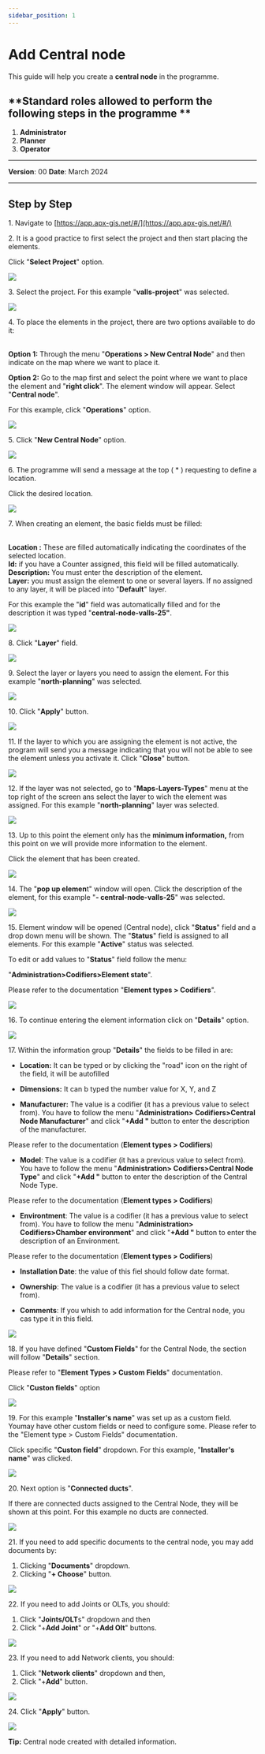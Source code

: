 ```yaml
---
sidebar_position: 1
---
```


# Add Central node

This guide will help you create a **central node** in the programme.

## **Standard roles allowed to perform the following steps in the programme **

1.	**Administrator**
2.  **Planner**
3. **Operator**

------------

**Version**: 00
**Date**: March 2024

------------
## **Step by Step**

1\. Navigate to [https://app.apx-gis.net/#/](https://app.apx-gis.net/#/)


2\. It is a good practice to first select the project and then start placing the elements.

Click "**Select Project**" option.

![](https://ajeuwbhvhr.cloudimg.io/colony-recorder.s3.amazonaws.com/files/2024-01-26/0ab86168-c2c5-4b2a-a64e-d401bf080066/ascreenshot.jpeg?tl_px=0,0&br_px=825,461&force_format=png&width=826&wat_scale=73&wat=1&wat_opacity=1&wat_gravity=northwest&wat_url=https://colony-recorder.s3.amazonaws.com/images/watermarks/14B8A6_standard.png&wat_pad=345,-10)


3\. Select the project. For this example "**valls-project**" was selected.

![](https://ajeuwbhvhr.cloudimg.io/colony-recorder.s3.amazonaws.com/files/2024-01-26/56eb979b-fa44-4225-983e-514baeed7d8e/ascreenshot.jpeg?tl_px=0,0&br_px=825,461&force_format=png&width=826&wat_scale=73&wat=1&wat_opacity=1&wat_gravity=northwest&wat_url=https://colony-recorder.s3.amazonaws.com/images/watermarks/14B8A6_standard.png&wat_pad=337,126)


4\. To place the elements in the project, there are two options available to do it:

\
**Option 1:** Through the menu "**Operations &gt; New Central Node**" and then indicate on the map where we want to place it.

**Option 2:** Go to the map first and select the point where we want to place the element and "**right click**". The element window will appear. Select "**Central node**".

For this example, click "**Operations**" option.

![](https://ajeuwbhvhr.cloudimg.io/colony-recorder.s3.amazonaws.com/files/2024-01-26/080055e5-ede3-4612-a9b1-b1ceb477d9b7/ascreenshot.jpeg?tl_px=0,0&br_px=825,461&force_format=png&width=826&wat_scale=73&wat=1&wat_opacity=1&wat_gravity=northwest&wat_url=https://colony-recorder.s3.amazonaws.com/images/watermarks/14B8A6_standard.png&wat_pad=69,120)


5\. Click "**New Central Node**" option.

![](https://ajeuwbhvhr.cloudimg.io/colony-recorder.s3.amazonaws.com/files/2024-01-26/e2a7bf35-f289-45c0-ae05-abc7ce6f3580/ascreenshot.jpeg?tl_px=0,0&br_px=952,769&force_format=png&width=1120.0&wat=1&wat_opacity=1&wat_gravity=northwest&wat_url=https://colony-recorder.s3.amazonaws.com/images/watermarks/14B8A6_standard.png&wat_pad=106,369)


6\. The programme will send a message at the top ( \* ) requesting to define a location.

Click the desired location.

![](https://ajeuwbhvhr.cloudimg.io/colony-recorder.s3.amazonaws.com/files/2024-01-26/ca717483-b860-4677-8192-ce385c990c02/user_cropped_screenshot.jpeg?tl_px=0,0&br_px=747,717&force_format=png&width=1120.0&wat=1&wat_opacity=1&wat_gravity=northwest&wat_url=https://colony-recorder.s3.amazonaws.com/images/watermarks/14B8A6_standard.png&wat_pad=562,589)


7\. When creating an element, the basic fields must be filled:

\
**Location :** These are filled automatically indicating the coordinates of the selected location.\
**Id:** if you have a Counter assigned, this field will be filled automatically.\
**Description:** You must enter the description of the element.\
**Layer:** you must assign the element to one or several layers. If no assigned to any layer, it will be placed into "**Default**" layer.

For this example the "**id**" field was automatically filled and for the description it was typed "**central-node-valls-25"**.

![](https://ajeuwbhvhr.cloudimg.io/colony-recorder.s3.amazonaws.com/files/2024-01-28/0b4fc0ca-dc7f-40fc-8886-50ad32dd7d23/user_cropped_screenshot.jpeg?tl_px=0,0&br_px=825,461&force_format=png&width=826&wat_scale=73&wat=1&wat_opacity=1&wat_gravity=northwest&wat_url=https://colony-recorder.s3.amazonaws.com/images/watermarks/14B8A6_standard.png&wat_pad=110,192)


8\. Click "**Layer**" field.

![](https://ajeuwbhvhr.cloudimg.io/colony-recorder.s3.amazonaws.com/files/2024-01-26/248c4e9b-c5bc-4745-bf26-31084b719a4a/ascreenshot.jpeg?tl_px=0,0&br_px=952,549&force_format=png&width=983&wat_scale=87&wat=1&wat_opacity=1&wat_gravity=northwest&wat_url=https://colony-recorder.s3.amazonaws.com/images/watermarks/14B8A6_standard.png&wat_pad=193,247)


9\. Select the layer or layers you need to assign the element. For this example "**north-planning**" was selected.

![](https://ajeuwbhvhr.cloudimg.io/colony-recorder.s3.amazonaws.com/files/2024-01-26/bdbb9fd0-f907-49ff-90b7-dbc56474ce7a/ascreenshot.jpeg?tl_px=0,143&br_px=952,692&force_format=png&width=983&wat_scale=87&wat=1&wat_opacity=1&wat_gravity=northwest&wat_url=https://colony-recorder.s3.amazonaws.com/images/watermarks/14B8A6_standard.png&wat_pad=217,252)


10\. Click "**Apply**" button.

![](https://ajeuwbhvhr.cloudimg.io/colony-recorder.s3.amazonaws.com/files/2024-01-26/d18fdf79-f47b-4961-8a6a-39dc524f745e/ascreenshot.jpeg?tl_px=0,327&br_px=952,877&force_format=png&width=983&wat_scale=87&wat=1&wat_opacity=1&wat_gravity=northwest&wat_url=https://colony-recorder.s3.amazonaws.com/images/watermarks/14B8A6_standard.png&wat_pad=219,502)


11\. If the layer to which you are assigning the element is not active, the program will send you a message indicating that you will not be able to see the element unless you activate it. Click "**Close**" button.

![](https://ajeuwbhvhr.cloudimg.io/colony-recorder.s3.amazonaws.com/files/2024-01-26/4481b772-074b-4f58-b672-fca00d982dc3/ascreenshot.jpeg?tl_px=0,0&br_px=952,640&force_format=png&width=1120.0&wat=1&wat_opacity=1&wat_gravity=northwest&wat_url=https://colony-recorder.s3.amazonaws.com/images/watermarks/14B8A6_standard.png&wat_pad=788,304)


12\. If the layer was not selected, go to "**Maps-Layers-Types**" menu at the top right of the screen ans select the layer to wich the element was assigned. For this example "**north-planning**" layer was selected.

![](https://ajeuwbhvhr.cloudimg.io/colony-recorder.s3.amazonaws.com/files/2024-01-26/ca16f750-ab7b-4e10-86bd-01f22c704b7f/ascreenshot.jpeg?tl_px=126,153&br_px=951,614&force_format=png&width=826&wat_scale=73&wat=1&wat_opacity=1&wat_gravity=northwest&wat_url=https://colony-recorder.s3.amazonaws.com/images/watermarks/14B8A6_standard.png&wat_pad=645,204)


13\. Up to this point the element only has the **minimum information,** from this point on we will provide more information to the element.

Click the element that has been created.

![](https://ajeuwbhvhr.cloudimg.io/colony-recorder.s3.amazonaws.com/files/2024-01-26/31719f3b-4dc9-4efe-938b-9c6c95585008/ascreenshot.jpeg?tl_px=0,0&br_px=952,640&force_format=png&width=1120.0&wat=1&wat_opacity=1&wat_gravity=northwest&wat_url=https://colony-recorder.s3.amazonaws.com/images/watermarks/14B8A6_standard.png&wat_pad=534,308)


14\. The "**pop up elemen**t" window will open. Click the description of the element, for this example "**- central-node-valls-25**" was selected.

![](https://ajeuwbhvhr.cloudimg.io/colony-recorder.s3.amazonaws.com/files/2024-01-26/204dca04-5bdd-4b17-bb2a-3609db43e3db/ascreenshot.jpeg?tl_px=0,0&br_px=825,461&force_format=png&width=826&wat_scale=73&wat=1&wat_opacity=1&wat_gravity=northwest&wat_url=https://colony-recorder.s3.amazonaws.com/images/watermarks/14B8A6_standard.png&wat_pad=381,196)


15\. Element window will be opened (Central node), click "**Status**" field and a drop down menu will be shown. The "**Status**" field is assigned to all elements. For this example "**Active**" status was selected.

To edit or add values to "**Status**" field follow the menu:

"**Administration&gt;Codifiers&gt;Element state**".

Please refer to the documentation "**Element types &gt; Codifiers**".

![](https://ajeuwbhvhr.cloudimg.io/colony-recorder.s3.amazonaws.com/files/2024-01-29/36c736fc-453f-4232-920f-a0f9538ebc57/user_cropped_screenshot.jpeg?tl_px=0,31&br_px=859,512&force_format=png&width=860&wat_scale=76&wat=1&wat_opacity=1&wat_gravity=northwest&wat_url=https://colony-recorder.s3.amazonaws.com/images/watermarks/14B8A6_standard.png&wat_pad=593,212)


16\. To continue entering the element information click on "**Details**" option.

![](https://ajeuwbhvhr.cloudimg.io/colony-recorder.s3.amazonaws.com/files/2024-01-26/14094e3c-71ec-4793-9034-d24a5ed116ee/ascreenshot.jpeg?tl_px=0,0&br_px=952,769&force_format=png&width=1120.0&wat=1&wat_opacity=1&wat_gravity=northwest&wat_url=https://colony-recorder.s3.amazonaws.com/images/watermarks/14B8A6_standard.png&wat_pad=38,392)


17\. Within the information group "**Details**" the fields to be filled in are:

- **Location:** It can be typed or by clicking the "road" icon on the right of the field, it will be autofilled

- **Dimensions:** It can b typed the number value for X, Y, and Z

- **Manufacturer:** The value is a codifier (it has a previous value to select from). You have to follow the menu "**Administration&gt; Codifiers&gt;Central Node Manufacturer**" and click "**+Add "** button to enter the description of the manufacturer. 

Please refer to the documentation (**Element types &gt; Codifiers**)

- **Model**: The value is a codifier (it has a previous value to select from). You have to follow the menu "**Administration&gt; Codifiers&gt;Central Node Type**" and click "**+Add "** button to enter the description of the Central Node Type. 

Please refer to the documentation (**Element types &gt; Codifiers**)

- **Environtment**: The value is a codifier (it has a previous value to select from). You have to follow the menu "**Administration&gt; Codifiers&gt;Chamber environment**" and click "**+Add "** button to enter the description of an Environment. 

Please refer to the documentation (**Element types &gt; Codifiers**)

- **Installation Date**: the value of this fiel should follow date format.

- **Ownership**: The value is a codifier (it has a previous value to select from). 

- **Comments**: If you whish to add information for the Central node, you cas type it in this field.

![](https://ajeuwbhvhr.cloudimg.io/colony-recorder.s3.amazonaws.com/files/2024-01-29/d63616a2-d8cc-4983-a183-19bda11fb8c6/user_cropped_screenshot.jpeg?tl_px=0,0&br_px=952,877&force_format=png&width=1120.0&wat=1&wat_opacity=1&wat_gravity=northwest&wat_url=https://colony-recorder.s3.amazonaws.com/images/watermarks/14B8A6_standard.png&wat_pad=669,551)


18\. If you have defined "**Custom Fields**" for the Central Node, the section will follow "**Details**" section.

Please refer to "**Element Types &gt; Custom Fields**" documentation.

Click "**Custon fields**" option

![](https://ajeuwbhvhr.cloudimg.io/colony-recorder.s3.amazonaws.com/files/2024-01-28/47e13570-473d-42ef-8060-1056cc35da82/screenshot.jpeg?tl_px=0,0&br_px=1505,803&force_format=png&width=1120.0)


19\. For this example "**Installer's name**" was set up as a custom field. Youmay have other custom fields or need to configure some. Please refer to the "Element type &gt; Custom Fields" documentation.

Click specific "**Custon field**" dropdown. For this example, "**Installer's name**" was clicked.

![](https://ajeuwbhvhr.cloudimg.io/colony-recorder.s3.amazonaws.com/files/2024-01-28/07cd8b45-1991-48b4-8c8f-e5a81a0fb010/user_cropped_screenshot.jpeg?tl_px=0,0&br_px=1557,797&force_format=png&width=1120.0&wat=1&wat_opacity=1&wat_gravity=northwest&wat_url=https://colony-recorder.s3.amazonaws.com/images/watermarks/14B8A6_standard.png&wat_pad=596,191)


20\. Next option is "**Connected ducts**".

If there are connected ducts assigned to the Central Node, they will be shown at this point. For this example no ducts are connected.

![](https://ajeuwbhvhr.cloudimg.io/colony-recorder.s3.amazonaws.com/files/2024-01-28/3471a1f4-d3d8-4e3b-bb13-2876f2aae95d/user_cropped_screenshot.jpeg?tl_px=0,0&br_px=1687,807&force_format=png&width=1120.0&wat=1&wat_opacity=1&wat_gravity=northwest&wat_url=https://colony-recorder.s3.amazonaws.com/images/watermarks/14B8A6_standard.png&wat_pad=15,242)


21\. If you need to add specific documents to the central node, you may add documents by:

1. Clicking "**Documents**" dropdown.
2. Clicking "**+ Choose**" button.

![](https://ajeuwbhvhr.cloudimg.io/colony-recorder.s3.amazonaws.com/files/2024-01-28/8a7e99d6-5c00-419a-87c6-351af6ae6e0b/user_cropped_screenshot.jpeg?tl_px=0,0&br_px=1555,790&force_format=png&width=1120.0)


22\. If you need to add Joints or OLTs, you should:

1. Click "**Joints/OLT**s" dropdown and then
2. Click "+**Add Joint**" or "+**Add Olt**" buttons.

![](https://ajeuwbhvhr.cloudimg.io/colony-recorder.s3.amazonaws.com/files/2024-01-28/ab8730c6-8689-4942-ae92-5162a4c523f9/user_cropped_screenshot.jpeg?tl_px=0,0&br_px=1672,790&force_format=png&width=1120.0)


23\. If you need to add Network clients, you should:

1. Click "**Network clients**" dropdown and then,
2. Click "+**Add**" button.

![](https://ajeuwbhvhr.cloudimg.io/colony-recorder.s3.amazonaws.com/files/2024-01-28/7be31b25-f218-4543-92fd-4e42b27c75a4/user_cropped_screenshot.jpeg?tl_px=0,0&br_px=1668,790&force_format=png&width=1120.0)


24\. Click "**Apply**" button.

![](https://ajeuwbhvhr.cloudimg.io/colony-recorder.s3.amazonaws.com/files/2024-01-26/947cc67c-b9ad-4ee3-ab6e-0435e7694bfe/ascreenshot.jpeg?tl_px=0,0&br_px=952,877&force_format=png&width=1120.0&wat=1&wat_opacity=1&wat_gravity=northwest&wat_url=https://colony-recorder.s3.amazonaws.com/images/watermarks/14B8A6_standard.png&wat_pad=354,969)


**Tip:** Central node created with detailed information.
